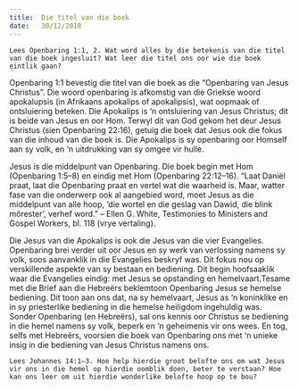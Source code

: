 ```yaml
---
title:  Die titel van die boek
date:   30/12/2018
---
```


`Lees Openbaring 1:1, 2. Wat word alles by die betekenis van die titel van die boek ingesluit? Wat leer die titel ons oor wie die boek eintlik gaan?` 

Openbaring 1:1 bevestig die titel van die boek as die “Openbaring van Jesus Christus”. Die woord openbaring is afkomstig van die Griekse woord apokalupsis (in Afrikaans apokalips of apokalipsis), wat oopmaak of ontsluiering beteken. Die Apokalips is ‘n ontsluiering van Jesus Christus; dit is beide van Jesus en oor Hom. Terwyl dit van God gekom het deur Jesus Christus (sien Openbaring 22:16), getuig die boek dat Jesus ook die fokus van die inhoud van die boek is. Die Apokalips is sy openbaring oor Homself aan sy volk, en ‘n uitdrukking van sy omgee vir hulle. 

Jesus is die middelpunt van Openbaring. Die boek begin met Hom (Openbaring 1:5–8) en eindig met Hom (Openbaring 22:12–16). “Laat Daniël praat, laat die Openbaring praat en vertel wat die waarheid is. Maar, watter fase van die onderwerp ook al aangebied word, moet Jesus as die middelpunt van alle hoop, ‘die wortel en die geslag van Dawid, die blink môrester’, verhef word.” – Ellen G. White, Testimonies to Ministers and Gospel Workers, bl. 118 (vrye vertaling). 

Die Jesus van die Apokalips is ook die Jesus van die vier Evangelies. Openbaring brei verder uit oor Jesus en sy werk van verlossing namens sy volk, soos aanvanklik in die Evangelies beskryf was. Dit fokus nou op verskillende aspekte van sy bestaan en bediening. Dit begin hoofsaaklik waar die Evangelies eindig: met Jesus se opstanding en hemelvaart.Tesame met die Brief aan die Hebreërs beklemtoon Openbaring Jesus se hemelse bediening. Dit toon aan ons dat, na sy hemelvaart, Jesus as ‘n koninklike en in sy priesterlike bediening in die hemelse heiligdom ingehuldig was. Sonder Openbaring (en Hebreërs), sal ons kennis oor Christus se bediening in die hemel namens sy volk, beperk en ‘n geheimenis vir ons wees. En tog, selfs met Hebreërs, voorsien die boek van Openbaring ons met ‘n unieke insig in die bediening van Jesus Christus namens ons. 

`Lees Johannes 14:1–3. Hoe help hierdie groot belofte ons om wat Jesus vir ons in die hemel op hierdie oomblik doen, beter te verstaan? Hoe kan ons leer om uit hierdie wonderlike belofte hoop op te bou?`